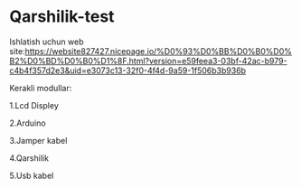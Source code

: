 # Qarshilik-test

Ishlatish uchun web site:https://website827427.nicepage.io/%D0%93%D0%BB%D0%B0%D0%B2%D0%BD%D0%B0%D1%8F.html?version=e59feea3-03bf-42ac-b979-c4b4f357d2e3&uid=e3073c13-32f0-4f4d-9a59-1f506b3b936b

Kerakli modullar:

1.Lcd Displey

2.Arduino

3.Jamper kabel

4.Qarshilik

5.Usb kabel
